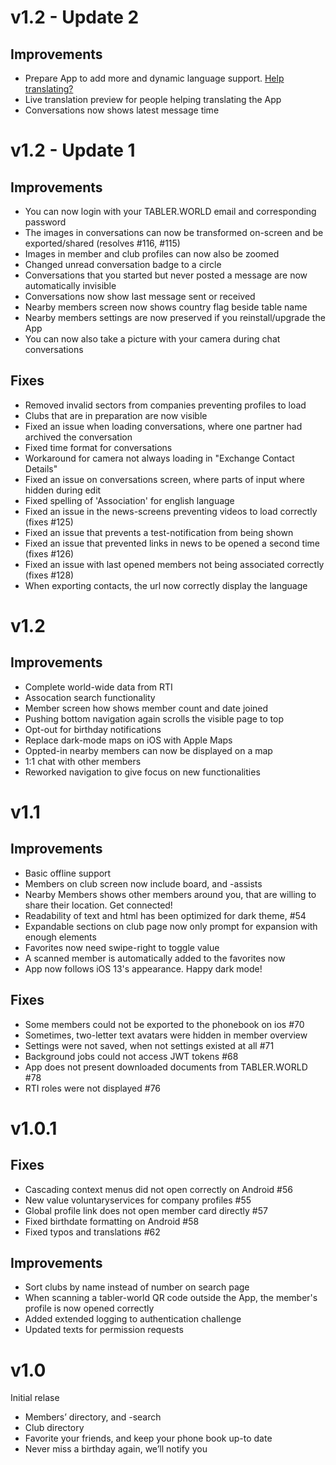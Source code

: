 # v1.2 - Update 2

## Improvements
- Prepare App to add more and dynamic language support. [Help translating?](https://poeditor.com/join/project/yn5eIXR07r)
- Live translation preview for people helping translating the App
- Conversations now shows latest message time

# v1.2 - Update 1

## Improvements
- You can now login with your TABLER.WORLD email and corresponding password
- The images in conversations can now be transformed on-screen and be exported/shared (resolves #116, #115)
- Images in member and club profiles can now also be zoomed
- Changed unread conversation badge to a circle
- Conversations that you started but never posted a message are now automatically invisible
- Conversations now show last message sent or received
- Nearby members screen now shows country flag beside table name
- Nearby members settings are now preserved if you reinstall/upgrade the App
- You can now also take a picture with your camera during chat conversations

## Fixes

- Removed invalid sectors from companies preventing profiles to load
- Clubs that are in preparation are now visible
- Fixed an issue when loading conversations, where one partner had archived the conversation
- Fixed time format for conversations
- Workaround for camera not always loading in "Exchange Contact Details"
- Fixed an issue on conversations screen, where parts of input where hidden during edit
- Fixed spelling of 'Association' for english language
- Fixed an issue in the news-screens preventing videos to load correctly (fixes #125)
- Fixed an issue that prevents a test-notification from being shown
- Fixed an issue that prevented links in news to be opened a second time (fixes #126)
- Fixed an issue with last opened members not being associated correctly (fixes #128)
- When exporting contacts, the url now correctly display the language

# v1.2

## Improvements

- Complete world-wide data from RTI
- Assocation search functionality
- Member screen how shows member count and date joined
- Pushing bottom navigation again scrolls the visible page to top
- Opt-out for birthday notifications
- Replace dark-mode maps on iOS with Apple Maps
- Oppted-in nearby members can now be displayed on a map
- 1:1 chat with other members
- Reworked navigation to give focus on new functionalities

# v1.1

## Improvements

- Basic offline support
- Members on club screen now include board, and -assists
- Nearby Members shows other members around you, that are willing to share their location. Get connected!
- Readability of text and html has been optimized for dark theme, #54
- Expandable sections on club page now only prompt for expansion with enough elements
- Favorites now need swipe-right to toggle value
- A scanned member is automatically added to the favorites now
- App now follows iOS 13's appearance. Happy dark mode!

## Fixes

- Some members could not be exported to the phonebook on ios #70
- Sometimes, two-letter text avatars were hidden in member overview
- Settings were not saved, when not settings existed at all #71
- Background jobs could not access JWT tokens #68
- App does not present downloaded documents from TABLER.WORLD #78
- RTI roles were not displayed #76

# v1.0.1

## Fixes

- Cascading context menus did not open correctly on Android #56
- New value voluntaryservices for company profiles #55
- Global profile link does not open member card directly #57
- Fixed birthdate formatting on Android #58
- Fixed typos and translations #62

## Improvements

- Sort clubs by name instead of number on search page
- When scanning a tabler-world QR code outside the App, the member's profile is now opened correctly
- Added extended logging to authentication challenge
- Updated texts for permission requests

# v1.0

Initial relase

- Members’ directory, and -search
- Club directory
- Favorite your friends, and keep your phone book up-to date
- Never miss a birthday again, we’ll notify you
